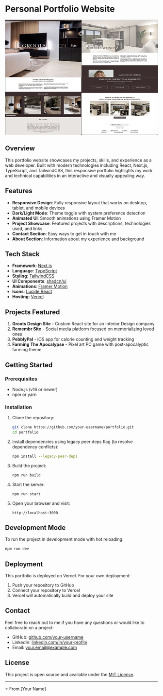 # Personal Portfolio Website

![Portfolio Preview](public/grootsdesign.png)

## Overview

This portfolio website showcases my projects, skills, and experience as a web developer. Built with modern technologies including React, Next.js, TypeScript, and TailwindCSS, this responsive portfolio highlights my work and technical capabilities in an interactive and visually appealing way.

## Features

- **Responsive Design**: Fully responsive layout that works on desktop, tablet, and mobile devices
- **Dark/Light Mode**: Theme toggle with system preference detection
- **Animated UI**: Smooth animations using Framer Motion
- **Project Showcase**: Featured projects with descriptions, technologies used, and links
- **Contact Section**: Easy ways to get in touch with me
- **About Section**: Information about my experience and background

## Tech Stack

- **Framework**: [Next.js](https://nextjs.org/)
- **Language**: [TypeScript](https://www.typescriptlang.org/)
- **Styling**: [TailwindCSS](https://tailwindcss.com/)
- **UI Components**: [shadcn/ui](https://ui.shadcn.com/)
- **Animations**: [Framer Motion](https://www.framer.com/motion/)
- **Icons**: [Lucide React](https://lucide.dev/)
- **Hosting**: [Vercel](https://vercel.com/)

## Projects Featured

1. **Groots Design Site** - Custom React site for an Interior Design company
2. **Remembr Site** - Social media platform focused on memorializing loved ones
3. **PebblyPal** - iOS app for calorie counting and weight tracking
4. **Farming The Apocalypse** - Pixel art PC game with post-apocalyptic farming theme

## Getting Started

### Prerequisites

- Node.js (v16 or newer)
- npm or yarn

### Installation

1. Clone the repository:
   ```bash
   git clone https://github.com/your-username/portfolio.git
   cd portfolio
   ```

2. Install dependencies using legacy peer deps flag (to resolve dependency conflicts):
   ```bash
   npm install --legacy-peer-deps
   ```

3. Build the project:
   ```bash
   npm run build
   ```

4. Start the server:
   ```bash
   npm run start
   ```

5. Open your browser and visit:
   ```
   http://localhost:3000
   ```

## Development Mode

To run the project in development mode with hot reloading:

```bash
npm run dev
```

## Deployment

This portfolio is deployed on Vercel. For your own deployment:

1. Push your repository to GitHub
2. Connect your repository to Vercel
3. Vercel will automatically build and deploy your site

## Contact

Feel free to reach out to me if you have any questions or would like to collaborate on a project:

- GitHub: [github.com/your-username](https://github.com/your-username)
- LinkedIn: [linkedin.com/in/your-profile](https://linkedin.com/in/your-profile)
- Email: your.email@example.com

## License

This project is open source and available under the [MIT License](LICENSE).

---

⭐️ From [Your Name]
